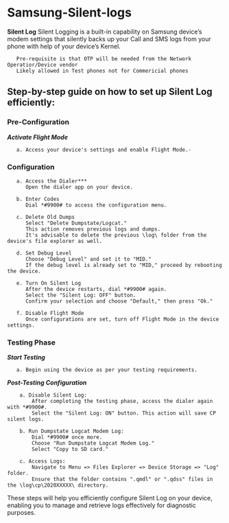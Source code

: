 # Samsung-Silent-logs

**Silent Log** Silent Logging is a built-in capability on Samsung device’s modem settings that silently backs up your Call and SMS logs from your phone with help of your device’s Kernel.
```
   Pre-requisite is that OTP will be needed from the Network Operatior/Device vendor
   Likely allowed in Test phones not for Commericial phones
```
## Step-by-step guide on how to set up Silent Log efficiently:

### Pre-Configuration

***Activate Flight Mode***
    
```
   a. Access your device's settings and enable Flight Mode.-
```

### Configuration
```
   a. Access the Dialer***
      Open the dialer app on your device.

   b. Enter Codes
      Dial *#9900# to access the configuration menu.

   c. Delete Old Dumps
      Select "Delete Dumpstate/Logcat."
      This action removes previous logs and dumps.
      It's advisable to delete the previous \log\ folder from the device's file explorer as well.

   d. Set Debug Level
      Choose "Debug Level" and set it to "MID."
      If the debug level is already set to "MID," proceed by rebooting the device.

   e. Turn On Silent Log
      After the device restarts, dial *#9900# again.
      Select the "Silent Log: OFF" button.
      Confirm your selection and choose "Default," then press "Ok."

   f. Disable Flight Mode
      Once configurations are set, turn off Flight Mode in the device settings.
```
### Testing Phase

***Start Testing***
```   
   a. Begin using the device as per your testing requirements.
```
***Post-Testing Configuration***
```
    a. Disable Silent Log:
        After completing the testing phase, access the dialer again with *#9900#.
        Select the "Silent Log: ON" button. This action will save CP silent logs.

    b. Run Dumpstate Logcat Modem Log:
        Dial *#9900# once more.
        Choose "Run Dumpstate Logcat Modem Log."
        Select "Copy to SD card."

    c. Access Logs:
        Navigate to Menu => Files Explorer => Device Storage => "Log" folder.
        Ensure that the folder contains ".qmdl" or ".qdss" files in the \log\cp\2020XXXXX\ directory.
```

These steps will help you efficiently configure Silent Log on your device, enabling you to manage and retrieve logs effectively for diagnostic purposes.

